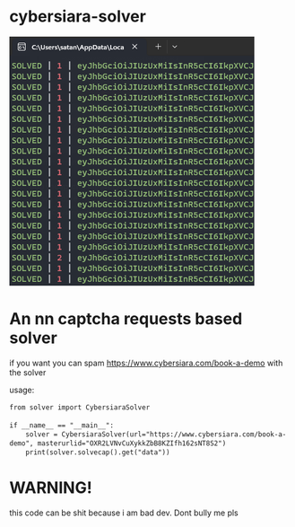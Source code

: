 # cybersiara-solver

![alt text](https://github.com/gzdzudp/cybersiara-solver/blob/edf18dd49cce455fe2e57f3824fb5ac451e0f6e8/imglol.png)

# An nn captcha requests based solver
if you want you can spam https://www.cybersiara.com/book-a-demo with the solver

usage:

```
from solver import CybersiaraSolver

if __name__ == "__main__":
    solver = CybersiaraSolver(url="https://www.cybersiara.com/book-a-demo", masterurlid="OXR2LVNvCuXykkZbB8KZIfh162sNT8S2")
    print(solver.solvecap().get("data"))
```

# WARNING!

this code can be shit because i am bad dev. 
Dont bully me pls
